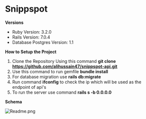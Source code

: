 # Snippspot
**Versions**
- Ruby Version: 3.2.0
- Rails Version: 7.0.4
- Database Postgres Version: 1.1

**How to Setup the Project**
1. Clone the Repository Using this command **git clone https://github.com/alihussain47/snippspot-api.git**
2. Use this command to run gemfile **bundle install**
3. For database migration use **rails db:migrate**
4. Run command **ifconfig** to check the ip which will be used as the endpoint of api's
5. To run the server use command **rails s -b 0.0.0.0**

**Schema**

![Readme.png](..%2F..%2FPictures%2FReadme.png)